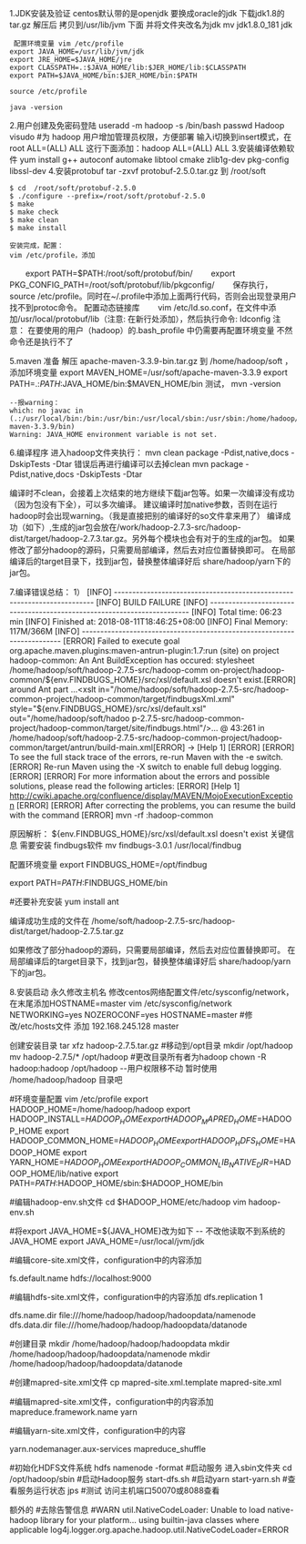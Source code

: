 1.JDK安装及验证
    centos默认带的是openjdk  要换成oracle的jdk
    下载jdk1.8的tar.gz 解压后 拷贝到/usr/lib/jvm 下面  并将文件夹改名为jdk
     mv jdk1.8.0_181 jdk

     配置环境变量 vim /etc/profile 
    export JAVA_HOME=/usr/lib/jvm/jdk
    export JRE_HOME=$JAVA_HOME/jre
    export CLASSPATH=.:$JAVA_HOME/lib:$JER_HOME/lib:$CLASSPATH
    export PATH=$JAVA_HOME/bin:$JER_HOME/bin:$PATH

    source /etc/profile 

    java -version 
2.用户创建及免密码登陆
    useradd -m hadoop -s /bin/bash
    passwd Hadoop
    visudo #为 hadoop 用户增加管理员权限，方便部署  输入i切换到insert模式，在root ALL=(ALL) ALL 这行下面添加：hadoop  ALL=(ALL)       ALL
3.安装编译依赖软件
    yum install g++ autoconf automake libtool cmake zlib1g-dev pkg-config libssl-dev
4.安装protobuf 
     tar -zxvf protobuf-2.5.0.tar.gz  到  /root/soft
     
    $ cd  /root/soft/protobuf-2.5.0
    $ ./configure --prefix=/root/soft/protobuf-2.5.0
    $ make
    $ make check
    $ make clean
    $ make install

    安装完成，配置： 
    vim /etc/profile，添加
　　export PATH=$PATH:/root/soft/protobuf/bin/
　　export PKG_CONFIG_PATH=/root/soft/protobuf/lib/pkgconfig/
　　保存执行，source /etc/profile。同时在~/.profile中添加上面两行代码，否则会出现登录用户找不到protoc命令。
    配置动态链接库
　　vim /etc/ld.so.conf，在文件中添加/usr/local/protobuf/lib（注意: 在新行处添加），然后执行命令: ldconfig
    注意：  在要使用的用户（hadoop）的.bash_profile 中仍需要再配置环境变量 不然命令还是执行不了

5.maven 准备 
    解压 apache-maven-3.3.9-bin.tar.gz 到 /home/hadoop/soft ，添加环境变量
    export MAVEN_HOME=/usr/soft/apache-maven-3.3.9
    export PATH=.:$PATH:$JAVA_HOME/bin:$MAVEN_HOME/bin
    测试， mvn -version 

    --报warning：
    which: no javac in (.:/usr/local/bin:/bin:/usr/bin:/usr/local/sbin:/usr/sbin:/home/hadoop/.local/bin:/home/hadoop/bin:/home/hadoop/.local/bin:/home/hadoop/bin:/bin:/home/hadoop/soft/apache-maven-3.3.9/bin)
    Warning: JAVA_HOME environment variable is not set.


6.编译程序
  进入hadoop文件夹执行：
  mvn clean package -Pdist,native,docs -DskipTests -Dtar 
  错误后再进行编译可以去掉clean
  mvn package -Pdist,native,docs -DskipTests -Dtar 

  编译时不clean，会接着上次结束的地方继续下载jar包等。如果一次编译没有成功（因为包没有下全），可以多次编译。
  建议编译时加native参数，否则在运行hadoop时会出现warning。（我是直接把别的编译好的so文件拿来用了）
编译成功（如下）,生成的jar包会放在/work/hadoop-2.7.3-src/hadoop-dist/target/hadoop-2.7.3.tar.gz。另外每个模块也会有对于的生成的jar包。
如果修改了部分hadoop的源码，只需要局部编译，然后去对应位置替换即可。
在局部编译后的target目录下，找到jar包，替换整体编译好后 share/hadoop/yarn下的jar包。

7.编译错误总结：
  1）
  [INFO] ------------------------------------------------------------------------
[INFO] BUILD FAILURE
[INFO] ------------------------------------------------------------------------
[INFO] Total time: 06:23 min
[INFO] Finished at: 2018-08-11T18:46:25+08:00
[INFO] Final Memory: 117M/366M
[INFO] ------------------------------------------------------------------------
[ERROR] Failed to execute goal org.apache.maven.plugins:maven-antrun-plugin:1.7:run (site) on project hadoop-common: An Ant BuildException has occured: stylesheet /home/hadoop/soft/hadoop-2.7.5-src/hadoop-comm
on-project/hadoop-common/${env.FINDBUGS_HOME}/src/xsl/default.xsl doesn't exist.[ERROR] around Ant part ...<xslt in="/home/hadoop/soft/hadoop-2.7.5-src/hadoop-common-project/hadoop-common/target/findbugsXml.xml" style="${env.FINDBUGS_HOME}/src/xsl/default.xsl" out="/home/hadoop/soft/hadoo
p-2.7.5-src/hadoop-common-project/hadoop-common/target/site/findbugs.html"/>... @ 43:261 in /home/hadoop/soft/hadoop-2.7.5-src/hadoop-common-project/hadoop-common/target/antrun/build-main.xml[ERROR] -> [Help 1]
[ERROR] 
[ERROR] To see the full stack trace of the errors, re-run Maven with the -e switch.
[ERROR] Re-run Maven using the -X switch to enable full debug logging.
[ERROR] 
[ERROR] For more information about the errors and possible solutions, please read the following articles:
[ERROR] [Help 1] http://cwiki.apache.org/confluence/display/MAVEN/MojoExecutionException
[ERROR] 
[ERROR] After correcting the problems, you can resume the build with the command
[ERROR]   mvn <goals> -rf :hadoop-common

原因解析：
${env.FINDBUGS_HOME}/src/xsl/default.xsl doesn't exist   关键信息
 需要安装  findbugs软件 
 mv findbugs-3.0.1 /usr/local/findbug

 配置环境变量
export FINDBUGS_HOME=/opt/findbug

export PATH=$PATH:$FINDBUGS_HOME/bin

 #还要补充安装 
 yum install ant


编译成功生成的文件在 
/home/soft/hadoop-2.7.5-src/hadoop-dist/target/hadoop-2.7.5.tar.gz

如果修改了部分hadoop的源码，只需要局部编译，然后去对应位置替换即可。
在局部编译后的target目录下，找到jar包，替换整体编译好后 share/hadoop/yarn下的jar包。

8.安装启动
永久修改主机名 
 修改centos网络配置文件/etc/sysconfig/network，在末尾添加HOSTNAME=master
vim /etc/sysconfig/network
NETWORKING=yes
NOZEROCONF=yes
HOSTNAME=master
#修改/etc/hosts文件
添加 
192.168.245.128 master 

创建安装目录
tar xfz hadoop-2.7.5.tar.gz
#移动到/opt目录
mkdir /opt/hadoop
mv hadoop-2.7.5/* /opt/hadoop
#更改目录所有者为hadoop
chown -R hadoop:hadoop /opt/hadoop
--用户权限移不动  暂时使用 /home/hadoop/hadoop 目录吧

#环境变量配置
vim /etc/profile
export HADOOP_HOME=/home/hadoop/hadoop
export HADOOP_INSTALL=$HADOOP_HOME
export HADOOP_MAPRED_HOME=$HADOOP_HOME
export HADOOP_COMMON_HOME=$HADOOP_HOME
export HADOOP_HDFS_HOME=$HADOOP_HOME
export YARN_HOME=$HADOOP_HOME
export HADOOP_COMMON_LIB_NATIVE_DIR=$HADOOP_HOME/lib/native
export PATH=$PATH:$HADOOP_HOME/sbin:$HADOOP_HOME/bin


#编辑hadoop-env.sh文件
cd $HADOOP_HOME/etc/hadoop
vim hadoop-env.sh

#将export JAVA_HOME=${JAVA_HOME}改为如下 -- 不改他读取不到系统的JAVA_HOME
export JAVA_HOME=/usr/local/jvm/jdk


#编辑core-site.xml文件，configuration中的内容添加

<configuration>
<property>
  <name>fs.default.name</name>
    <value>hdfs://localhost:9000</value>
</property>
</configuration>

#编辑hdfs-site.xml文件，configuration中的内容添加
<configuration>
<property>
 <name>dfs.replication</name>
 <value>1</value>
</property>
 
<property>
  <name>dfs.name.dir</name>
  <value>file:///home/hadoop/hadoop/hadoopdata/namenode</value>
</property>
 
<property>
  <name>dfs.data.dir</name>
  <value>file:///home/hadoop/hadoop/hadoopdata/datanode</value>
</property>
</configuration> 

#创建目录
mkdir /home/hadoop/hadoop/hadoopdata
mkdir /home/hadoop/hadoop/hadoopdata/namenode
mkdir /home/hadoop/hadoop/hadoopdata/datanode


#创建mapred-site.xml文件
cp mapred-site.xml.template mapred-site.xml

#编辑mapred-site.xml文件，configuration中的内容添加
<configuration>
 <property>
  <name>mapreduce.framework.name</name>
  <value>yarn</value>
 </property>
</configuration> 

#编辑yarn-site.xml文件，configuration中的内容
<!-- Site specific YARN configuration properties -->
<property>
  <name>yarn.nodemanager.aux-services</name>
  <value>mapreduce_shuffle</value>
</property> 

#初始化HDFS文件系统
hdfs namenode -format
#启动服务  进入sbin文件夹
cd /opt/hadoop/sbin 
#启动Hadoop服务
start-dfs.sh 
#启动yarn
start-yarn.sh 
#查看服务运行状态
jps
#测试
访问主机端口50070或8088查看


额外的
#去除告警信息
#WARN util.NativeCodeLoader: Unable to load native-hadoop library for your platform... using builtin-java classes where applicable
log4j.logger.org.apache.hadoop.util.NativeCodeLoader=ERROR
